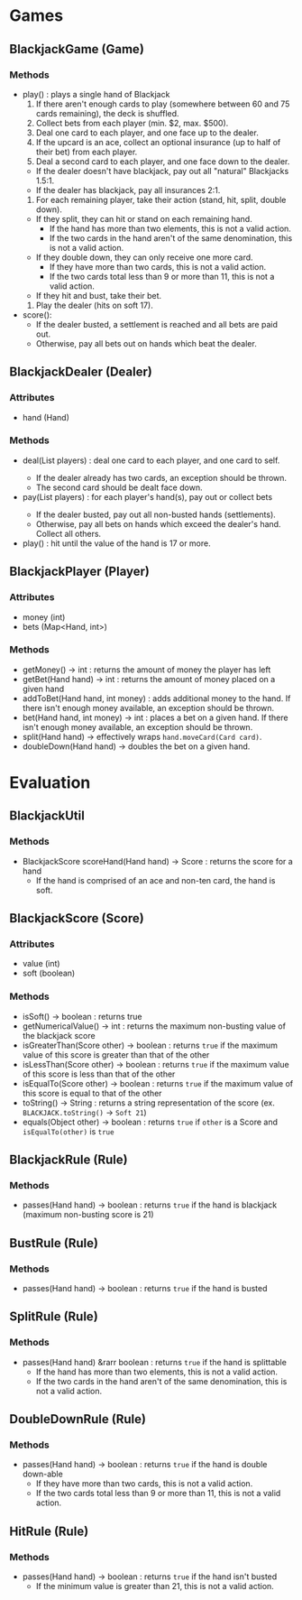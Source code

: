 # Games

## BlackjackGame (Game)

### Methods
* play() : plays a single hand of Blackjack
  1. If there aren't enough cards to play (somewhere between 60 and 75 cards remaining), the deck is shuffled.
  1. Collect bets from each player (min. $2, max. $500).
  1. Deal one card to each player, and one face up to the dealer.
  1. If the upcard is an ace, collect an optional insurance (up to half of their bet) from each player.
  1. Deal a second card to each player, and one face down to the dealer.
    * If the dealer doesn't have blackjack, pay out all "natural" Blackjacks 1.5:1.
    * If the dealer has blackjack, pay all insurances 2:1.
  1. For each remaining player, take their action (stand, hit, split, double down).
    * If they split, they can hit or stand on each remaining hand.
      * If the hand has more than two elements, this is not a valid action.
      * If the two cards in the hand aren't of the same denomination, this is not a valid action.
    * If they double down, they can only receive one more card.
      * If they have more than two cards, this is not a valid action.
      * If the two cards total less than 9 or more than 11, this is not a valid action.
    * If they hit and bust, take their bet.
  1. Play the dealer (hits on soft 17).
* score(): 
  * If the dealer busted, a settlement is reached and all bets are paid out.
  * Otherwise, pay all bets out on hands which beat the dealer.

## BlackjackDealer (Dealer)

### Attributes
* hand (Hand)

### Methods
* deal(List<BlackjackPlayer> players) : deal one card to each player, and one card to self.
  * If the dealer already has two cards, an exception should be thrown.
  * The second card should be dealt face down.
* pay(List<BlackjackPlayer> players) : for each player's hand(s), pay out or collect bets
  * If the dealer busted, pay out all non-busted hands (settlements).
  * Otherwise, pay all bets on hands which exceed the dealer's hand. Collect all others.
* play() : hit until the value of the hand is 17 or more.

## BlackjackPlayer (Player)

### Attributes
* money (int)
* bets (Map<Hand, int>)

### Methods
* getMoney() &rarr; int : returns the amount of money the player has left
* getBet(Hand hand) &rarr; int : returns the amount of money placed on a given hand
* addToBet(Hand hand, int money) : adds additional money to the hand. If there isn't enough money available, an exception should be thrown.
* bet(Hand hand, int money) &rarr; int : places a bet on a given hand. If there isn't enough money available, an exception should be thrown.
* split(Hand hand) &rarr; effectively wraps `hand.moveCard(Card card)`.
* doubleDown(Hand hand) &rarr; doubles the bet on a given hand.

# Evaluation

## BlackjackUtil

### Methods
* BlackjackScore scoreHand(Hand hand) &rarr; Score : returns the score for a hand
  * If the hand is comprised of an ace and non-ten card, the hand is soft.

## BlackjackScore (Score)

### Attributes
* value (int)
* soft (boolean)

### Methods
* isSoft() &rarr; boolean : returns true
* getNumericalValue() &rarr; int : returns the maximum non-busting value of the blackjack score
* isGreaterThan(Score other) &rarr; boolean : returns `true` if the maximum value of this score is greater than that of the other
* isLessThan(Score other) &rarr; boolean : returns `true` if the maximum value of this score is less than that of the other
* isEqualTo(Score other) &rarr; boolean : returns `true` if the maximum value of this score is equal to that of the other
* toString() &rarr; String : returns a string representation of the score (ex. `BLACKJACK.toString()` &rarr; `Soft 21`)
* equals(Object other) &rarr; boolean : returns `true` if `other` is a Score and `isEqualTo(other)` is `true`

## BlackjackRule (Rule)

### Methods
* passes(Hand hand) &rarr; boolean : returns `true` if the hand is blackjack (maximum non-busting score is 21)

## BustRule (Rule)

### Methods
* passes(Hand hand) &rarr; boolean : returns `true` if the hand is busted

## SplitRule (Rule)

### Methods
* passes(Hand hand) &rarr boolean : returns `true` if the hand is splittable
  * If the hand has more than two elements, this is not a valid action.
  * If the two cards in the hand aren't of the same denomination, this is not a valid action.
  

## DoubleDownRule (Rule)

### Methods
* passes(Hand hand) &rarr; boolean : returns `true` if the hand is double down-able
  * If they have more than two cards, this is not a valid action.
  * If the two cards total less than 9 or more than 11, this is not a valid action.

## HitRule (Rule)

### Methods
* passes(Hand hand) &rarr; boolean : returns `true` if the hand isn't busted
  * If the minimum value is greater than 21, this is not a valid action.

